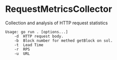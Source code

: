 # RequestMetricsCollector

Collection and analysis of HTTP request statistics

```
Usage: go run . [options...]
    -d  HTTP request body.
    -b  Block number for methed getBlock on sol.
    -t  Lead Time
    -r  RPS
    -u  URL
```